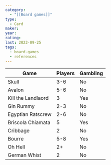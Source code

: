 ```yaml
---
category:
  - "[[Board games]]"
type:
  - Card
maker: 
year: 
rating: 
last: 2023-09-25
tags:
  - board-games
  - references
---
```


| Game               | Players | Gambling |
| ------------------ | ------- | -------- |
| Skull              | 3-6     | No       |
| Avalon             | 5-6     | No       |
| Kill the Landlaord | 3       | Yes      |
| Gin Rummy          | 2-3     | No       |
| Egyptian Ratscrew  | 2-6     | No       |
| Briscola Chiamata  | 5       | Yes      |
| Cribbage           | 2       | No       |
| Bourre             | 5-8     | Yes      |
| Oh Hell            | 2+      | No       |
| German Whist       | 2       | No       |


